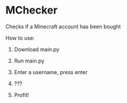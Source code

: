 MChecker
========

Checks if a Minecraft account has been bought

How to use:

1) Download main.py

2) Run main.py

3) Enter a username, press enter

4) ???

5) Profit!
